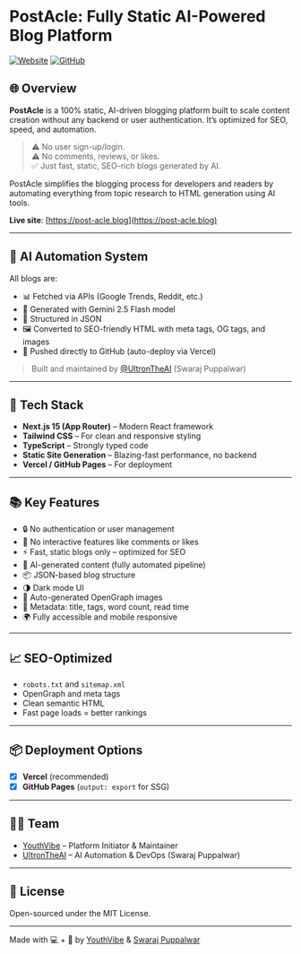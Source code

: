 # PostAcle: Fully Static AI-Powered Blog Platform

[![Website](https://img.shields.io/badge/Live%20Site-post--acle.blog-purple?style=flat-square&logo=vercel)](https://post-acle.blog)
[![GitHub](https://img.shields.io/badge/Source%20Code-GitHub-blue?style=flat-square&logo=github)](https://github.com/YouthVibe/PostAcle)

## 🌐 Overview

**PostAcle** is a 100% static, AI-driven blogging platform built to scale content creation without any backend or user authentication. It’s optimized for SEO, speed, and automation.

> ⚠️ No user sign-up/login.  
> ⚠️ No comments, reviews, or likes.  
> ✅ Just fast, static, SEO-rich blogs generated by AI.

PostAcle simplifies the blogging process for developers and readers by automating everything from topic research to HTML generation using AI tools.

**Live site**: [https://post-acle.blog](https://post-acle.blog)

---

## 🤖 AI Automation System

All blogs are:
- 📊 Fetched via APIs (Google Trends, Reddit, etc.)
- 🧠 Generated with Gemini 2.5 Flash model
- 📄 Structured in JSON
- 🖼️ Converted to SEO-friendly HTML with meta tags, OG tags, and images
- 🔁 Pushed directly to GitHub (auto-deploy via Vercel)

> Built and maintained by [@UltronTheAI](https://github.com/UltronTheAI) (Swaraj Puppalwar)

---

## 🚀 Tech Stack

- **Next.js 15 (App Router)** – Modern React framework
- **Tailwind CSS** – For clean and responsive styling
- **TypeScript** – Strongly typed code
- **Static Site Generation** – Blazing-fast performance, no backend
- **Vercel / GitHub Pages** – For deployment

---

## 📚 Key Features

- 🔒 No authentication or user management
- 💬 No interactive features like comments or likes
- ⚡ Fast, static blogs only – optimized for SEO
- 🧠 AI-generated content (fully automated pipeline)
- 📦 JSON-based blog structure
- 🌗 Dark mode UI
- 📸 Auto-generated OpenGraph images
- 📄 Metadata: title, tags, word count, read time
- 🌍 Fully accessible and mobile responsive

---

## 📈 SEO-Optimized

- `robots.txt` and `sitemap.xml`
- OpenGraph and meta tags
- Clean semantic HTML
- Fast page loads = better rankings

---

## 📦 Deployment Options

- [x] **Vercel** (recommended)
- [x] **GitHub Pages** (`output: export` for SSG)

---

## 👨‍💻 Team

- [YouthVibe](https://github.com/YouthVibe) – Platform Initiator & Maintainer  
- [UltronTheAI](https://github.com/UltronTheAI) – AI Automation & DevOps (Swaraj Puppalwar)

---

## 📜 License

Open-sourced under the MIT License.

---

Made with 💻 + 🤖 by [YouthVibe](https://github.com/YouthVibe) & [Swaraj Puppalwar](https://github.com/UltronTheAI)
